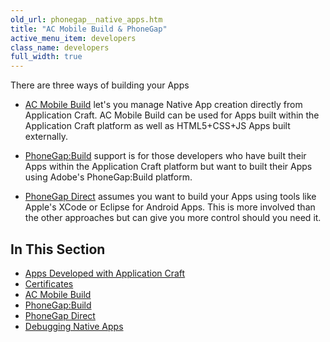 ```yaml
---
old_url: phonegap__native_apps.htm
title: "AC Mobile Build & PhoneGap"
active_menu_item: developers
class_name: developers
full_width: true
---
```



There are three ways of building your Apps

 - [AC Mobile Build](/developers/documentation/ac-mobile-build-phonegap/ac-mobile-build/) let's you manage Native App creation directly from Application Craft. AC Mobile Build can be used for Apps built within the Application Craft platform as well as HTML5+CSS+JS Apps built externally.

 - [PhoneGap:Build](/developers/documentation/ac-mobile-build-phonegap/phonegapbuild/) support is for those developers who have built their Apps within the Application Craft platform but want to built their Apps using Adobe's PhoneGap:Build platform.

 - [PhoneGap Direct](/developers/documentation/ac-mobile-build-phonegap/phonegap-direct) assumes you want to build your Apps using tools like Apple's XCode or Eclipse for Android Apps. This is more involved than the other approaches but can give you more control should you need it.

## In This Section

 - [Apps Developed with Application Craft](/developers/documentation/ac-mobile-build-phonegap/apps-developed-with-application-craft/)
 - [Certificates](/developers/documentation/ac-mobile-build-phonegap/certificates/)
 - [AC Mobile Build](/developers/documentation/ac-mobile-build-phonegap/ac-mobile-build/)
 - [PhoneGap:Build](/developers/documentation/ac-mobile-build-phonegap/phonegapbuild/)
 - [PhoneGap Direct](/developers/documentation/ac-mobile-build-phonegap/phonegap-direct)
 - [Debugging Native Apps](/developers/documentation/ac-mobile-build-phonegap/debugging-native-apps)
